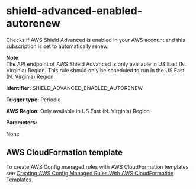 # shield\-advanced\-enabled\-autorenew<a name="shield-advanced-enabled-autorenew"></a>

Checks if AWS Shield Advanced is enabled in your AWS account and this subscription is set to automatically renew\.

**Note**  
The API endpoint of AWS Shield Advanced is only available in US East \(N\. Virginia\) Region\. This rule should only be scheduled to run in the US East \(N\. Virginia\) Region\.

**Identifier:** SHIELD\_ADVANCED\_ENABLED\_AUTORENEW

**Trigger type:** Periodic

**AWS Region:** Only available in US East \(N\. Virginia\) Region

**Parameters:**

None  

## AWS CloudFormation template<a name="w2aac12c33c15b9d551c17"></a>

To create AWS Config managed rules with AWS CloudFormation templates, see [Creating AWS Config Managed Rules With AWS CloudFormation Templates](aws-config-managed-rules-cloudformation-templates.md)\.